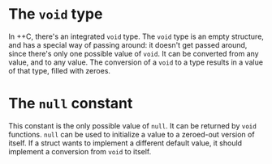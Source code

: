 # The `void` type

In ++C, there's an integrated `void` type. The `void` type is an empty structure, and has a special way of passing around: it doesn't get passed around, since there's only one possible value of `void`. It can be converted from any value, and to any value. The conversion of a `void` to a type results in a value of that type, filled with zeroes.

# The `null` constant

This constant is the only possible value of `null`. It can be returned by `void` functions. `null` can be used to initialize a value to a zeroed-out version of itself. If a struct wants to implement a different default value, it should implement a conversion from `void` to itself.
